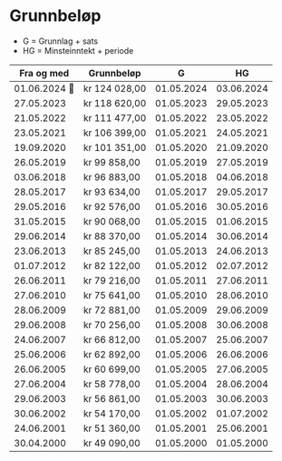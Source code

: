 # Grunnbeløp

* G = Grunnlag + sats
* HG = Minsteinntekt + periode

| Fra og med | Grunnbeløp | G | HG | 
|------------|------------|---|----|
| 01.06.2024 🔮 | kr 124 028,00 | 01.05.2024 | 03.06.2024 |
| 27.05.2023 | kr 118 620,00 | 01.05.2023 | 29.05.2023 |
| 21.05.2022 | kr 111 477,00 | 01.05.2022 | 23.05.2022 |
| 23.05.2021 | kr 106 399,00 | 01.05.2021 | 24.05.2021 |
| 19.09.2020 | kr 101 351,00 | 01.05.2020 | 21.09.2020 |
| 26.05.2019 | kr 99 858,00 | 01.05.2019 | 27.05.2019 |
| 03.06.2018 | kr 96 883,00 | 01.05.2018 | 04.06.2018 |
| 28.05.2017 | kr 93 634,00 | 01.05.2017 | 29.05.2017 |
| 29.05.2016 | kr 92 576,00 | 01.05.2016 | 30.05.2016 |
| 31.05.2015 | kr 90 068,00 | 01.05.2015 | 01.06.2015 |
| 29.06.2014 | kr 88 370,00 | 01.05.2014 | 30.06.2014 |
| 23.06.2013 | kr 85 245,00 | 01.05.2013 | 24.06.2013 |
| 01.07.2012 | kr 82 122,00 | 01.05.2012 | 02.07.2012 |
| 26.06.2011 | kr 79 216,00 | 01.05.2011 | 27.06.2011 |
| 27.06.2010 | kr 75 641,00 | 01.05.2010 | 28.06.2010 |
| 28.06.2009 | kr 72 881,00 | 01.05.2009 | 29.06.2009 |
| 29.06.2008 | kr 70 256,00 | 01.05.2008 | 30.06.2008 |
| 24.06.2007 | kr 66 812,00 | 01.05.2007 | 25.06.2007 |
| 25.06.2006 | kr 62 892,00 | 01.05.2006 | 26.06.2006 |
| 26.06.2005 | kr 60 699,00 | 01.05.2005 | 27.06.2005 |
| 27.06.2004 | kr 58 778,00 | 01.05.2004 | 28.06.2004 |
| 29.06.2003 | kr 56 861,00 | 01.05.2003 | 30.06.2003 |
| 30.06.2002 | kr 54 170,00 | 01.05.2002 | 01.07.2002 |
| 24.06.2001 | kr 51 360,00 | 01.05.2001 | 25.06.2001 |
| 30.04.2000 | kr 49 090,00 | 01.05.2000 | 01.05.2000 |
 

